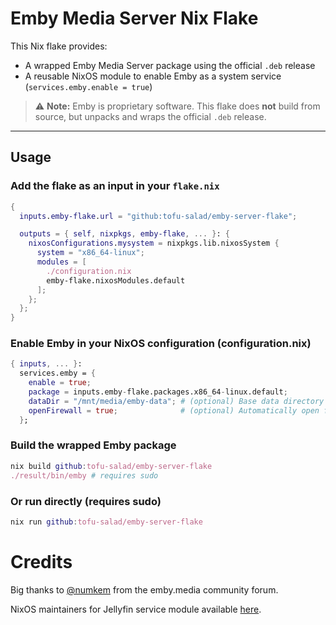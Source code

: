 # Emby Media Server Nix Flake

This Nix flake provides:

- A wrapped Emby Media Server package using the official `.deb` release
- A reusable NixOS module to enable Emby as a system service (`services.emby.enable = true`)

> ⚠️ **Note:** Emby is proprietary software. This flake does **not** build from source, but unpacks and wraps the official `.deb` release.

---

## Usage

### Add the flake as an input in your `flake.nix`

```nix
{
  inputs.emby-flake.url = "github:tofu-salad/emby-server-flake";

  outputs = { self, nixpkgs, emby-flake, ... }: {
    nixosConfigurations.mysystem = nixpkgs.lib.nixosSystem {
      system = "x86_64-linux";
      modules = [
        ./configuration.nix
        emby-flake.nixosModules.default
      ];
    };
  };
}
```
### Enable Emby in your NixOS configuration (configuration.nix)
```nix
{ inputs, ... }:
  services.emby = {
    enable = true;
    package = inputs.emby-flake.packages.x86_64-linux.default;
    dataDir = "/mnt/media/emby-data"; # (optional) Base data directory for Emby program data (default: "/var/lib/emby")
    openFirewall = true;              # (optional) Automatically open firewall ports 8096 (HTTP) and 8920 (HTTPS)
  };
```
### Build the wrapped Emby package
```nix
nix build github:tofu-salad/emby-server-flake
./result/bin/emby # requires sudo
```
### Or run directly (requires sudo)
```nix
nix run github:tofu-salad/emby-server-flake
```
# Credits
Big thanks to [@numkem](https://emby.media/community/index.php?/topic/109786-live-tv-broken-on-47x/#comment-116375) from the emby.media community forum.

NixOS maintainers for Jellyfin service module available [here](https://github.com/NixOS/nixpkgs/blob/nixos-25.05/nixos/modules/services/misc/jellyfin.nix).


